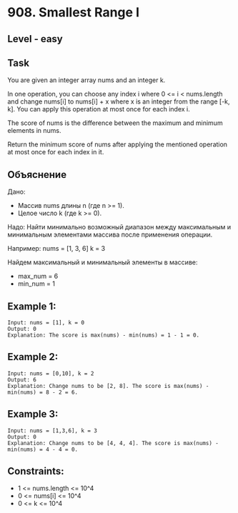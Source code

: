 # 908. Smallest Range I


## Level - easy


## Task
You are given an integer array nums and an integer k.

In one operation, you can choose any index i where 0 <= i < nums.length and change nums[i] to nums[i] + x where x is an integer from the range [-k, k]. You can apply this operation at most once for each index i.

The score of nums is the difference between the maximum and minimum elements in nums.

Return the minimum score of nums after applying the mentioned operation at most once for each index in it.


## Объяснение
Дано:
- Массив nums длины n (где n >= 1).
- Целое число k (где k >= 0).

Надо:
Найти минимально возможный диапазон между максимальным и минимальным элементами массива после применения операции.

Например:
nums = [1, 3, 6]
k = 3

Найдем максимальный и минимальный элементы в массиве:
- max_num = 6
- min_num = 1


## Example 1:
```
Input: nums = [1], k = 0
Output: 0
Explanation: The score is max(nums) - min(nums) = 1 - 1 = 0.
```


## Example 2:
```
Input: nums = [0,10], k = 2
Output: 6
Explanation: Change nums to be [2, 8]. The score is max(nums) - min(nums) = 8 - 2 = 6.
```


## Example 3:
```
Input: nums = [1,3,6], k = 3
Output: 0
Explanation: Change nums to be [4, 4, 4]. The score is max(nums) - min(nums) = 4 - 4 = 0.
```


## Constraints:
- 1 <= nums.length <= 10^4
- 0 <= nums[i] <= 10^4
- 0 <= k <= 10^4